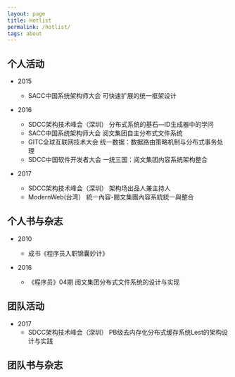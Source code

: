 ```yaml
---
layout: page
title: Hotlist
permalink: /hotlist/
tags: about
---
```


## 个人活动
- 2015
    * SACC中国系统架构师大会 可快速扩展的统一框架设计  

- 2016
    * SDCC架构技术峰会（深圳） 分布式系统的基石—ID生成器中的学问  
    * SACC中国系统架构师大会 阅文集团自主分布式文件系统  
    * GITC全球互联网技术大会 统一数据：数据路由策略机制与分布式事务处理  
    * SDCC中国软件开发者大会 一统三国：阅文集团内容系统架构整合  

- 2017
    * SDCC架构技术峰会（深圳） 架构场出品人兼主持人  
    * ModernWeb(台湾） 統一內容-閱文集團內容系統統一與整合  

## 个人书与杂志
- 2010
    * 成书《程序员入职锦囊妙计》

- 2016
    * 《程序员》04期  阅文集团分布式文件系统的设计与实现  

## 团队活动
- 2017
    * SDCC架构技术峰会（深圳） PB级去内存化分布式缓存系统Lest的架构设计与实践  

## 团队书与杂志
